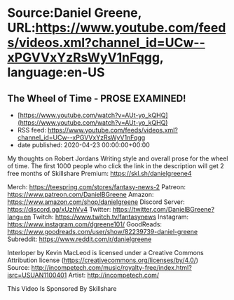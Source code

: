 # Source:Daniel Greene, URL:https://www.youtube.com/feeds/videos.xml?channel_id=UCw--xPGVVxYzRsWyV1nFqgg, language:en-US

## The Wheel of Time - PROSE EXAMINED!
 - [https://www.youtube.com/watch?v=AUt-yo_kQHQ](https://www.youtube.com/watch?v=AUt-yo_kQHQ)
 - RSS feed: https://www.youtube.com/feeds/videos.xml?channel_id=UCw--xPGVVxYzRsWyV1nFqgg
 - date published: 2020-04-23 00:00:00+00:00

My thoughts on Robert Jordans Writing style and overall prose for the wheel of time.
The first 1000 people who click the link in the description will get 2 free months of Skillshare Premium:  https://skl.sh/danielgreene4 

Merch: https://teespring.com/stores/fantasy-news-2
Patreon: https://www.patreon.com/DanielBGreene
Amazon: https://www.amazon.com/shop/danielgreene
Discord Server: https://discord.gg/xUzhVv4
Twitter: https://twitter.com/DanielBGreene?lang=en
Twitch: https://www.twitch.tv/fantasynews
Instagram: https://www.instagram.com/dgreene101/
GoodReads: https://www.goodreads.com/user/show/82239739-daniel-greene
Subreddit: https://www.reddit.com/r/danielgreene


Interloper by Kevin MacLeod is licensed under a Creative Commons Attribution license (https://creativecommons.org/licenses/by/4.0/)
Source: http://incompetech.com/music/royalty-free/index.html?isrc=USUAN1100401
Artist: http://incompetech.com/

This Video Is Sponsored By Skillshare

